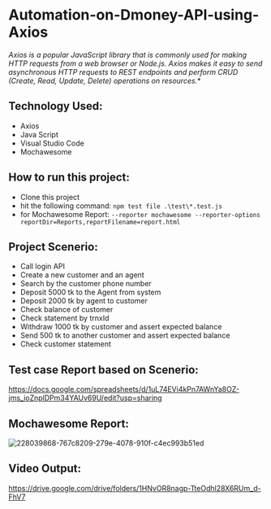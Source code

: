 # Automation-on-Dmoney-API-using-Axios

*Axios is a popular JavaScript library that is commonly used for making HTTP requests from a web browser or Node.js. Axios makes it easy to send asynchronous HTTP requests to REST endpoints and perform CRUD (Create, Read, Update, Delete) operations on resources.**

## Technology Used:

- Axios
- Java Script
- Visual Studio Code
- Mochawesome

## How to run this project:

- Clone this project
- hit the following command: ```npm test file .\test\*.test.js```
- for Mochawesome Report: ```--reporter mochawesome --reporter-options reportDir=Reports,reportFilename=report.html```


## Project Scenerio: 

 - Call login API
 - Create  a new customer and an agent
 - Search by the customer phone number
 - Deposit 5000 tk to the Agent from system
 - Deposit 2000 tk by agent to customer 
 - Check balance of customer
 - Check statement by trnxId 
 - Withdraw 1000 tk by customer and assert expected balance
 - Send 500 tk to another customer and assert expected balance
 - Check customer statement

 ## Test case Report based on Scenerio:
https://docs.google.com/spreadsheets/d/1uL74EVi4kPn7AWnYa8OZ-jms_ioZnplDPm34YAUv69U/edit?usp=sharing

 ## Mochawesome Report:
 ![228039868-767c8209-279e-4078-910f-c4ec993b51ed](https://github.com/mahmudulkhan900/Automation-on-Dmoney-API-using-Axios/assets/60164456/01da12b8-d966-4328-a6b5-56192d97ebea)

## Video Output:
https://drive.google.com/drive/folders/1HNvOR8nagp-TteOdhl28X6RUm_d-FhV7
